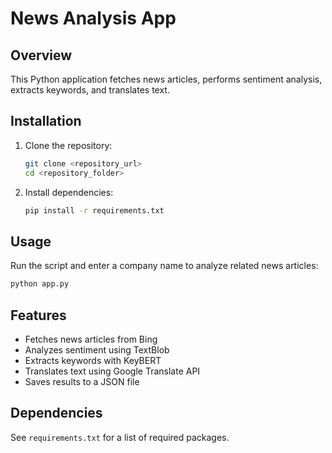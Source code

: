 # News Analysis App

## Overview
This Python application fetches news articles, performs sentiment analysis, extracts keywords, and translates text.

## Installation
1. Clone the repository:
   ```sh
   git clone <repository_url>
   cd <repository_folder>
   ```
2. Install dependencies:
   ```sh
   pip install -r requirements.txt
   ```

## Usage
Run the script and enter a company name to analyze related news articles:
```sh
python app.py
```

## Features
- Fetches news articles from Bing
- Analyzes sentiment using TextBlob
- Extracts keywords with KeyBERT
- Translates text using Google Translate API
- Saves results to a JSON file

## Dependencies
See `requirements.txt` for a list of required packages.
